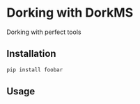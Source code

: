 # Dorking with DorkMS

Dorking with perfect tools
## Installation


```bash
pip install foobar
```

## Usage
